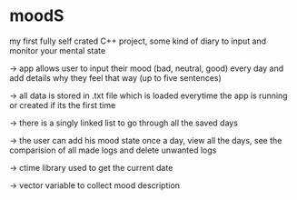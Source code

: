 # moodS
my first fully self crated C++ project, some kind of diary to input  and monitor your mental state

-> app allows user to input their mood (bad, neutral, good) every day and add details why they feel that way (up to five sentences)

-> all data is stored in .txt file which is loaded everytime the app is running or created if its the first time

-> there is a singly linked list to go through all the saved days

-> the user can add his mood state once a day, view all the days, see the comparision of all made logs and delete unwanted logs

-> ctime library used to get the current date

-> vector variable to collect mood description
